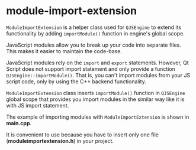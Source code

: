 # module-import-extension

`ModuleImportExtension` is a helper class used for `QJSEngine` to extend its functionality by adding  `importModule()` function in engine's global scope.

JavaScript modules allow you to break up your code into separate files. This makes it easier to maintain the code-base. 

JavaScript modules rely on the `import` and `export` statements. However, Qt Script does not support import statement and only provide a function `QJSEngine::importModule()`. That is, you can't import modules from your JS script code, only by using the C++ backend functionality.

`ModuleImportExtension` class inserts `importModule()` function in `QJSEngine` global scope that provides you import modules in the similar way like it is with JS import statement.

The example of importing modules with `ModuleImportExtension` is shown in **main.cpp**.

It is convenient to use because you have to insert only one file (**moduleimportextension.h**) in your project.
